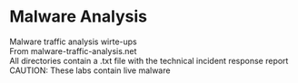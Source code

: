 # Malware Analysis
Malware traffic analysis wirte-ups</br>
From malware-traffic-analysis.net</br>
All directories contain a .txt file with the technical incident response report</br>
CAUTION: These labs contain live malware
